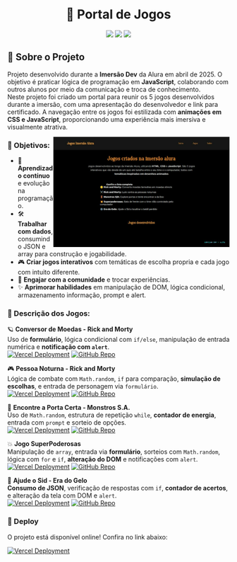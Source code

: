 # <h1 align="center"> 🎯 Portal de Jogos </h1>

<p align="center">
  <img src="https://img.shields.io/badge/JavaScript-F7DF1E?style=for-the-badge&logo=javascript&logoColor=black">
  <img src="https://img.shields.io/badge/HTML5-E34F26?style=for-the-badge&logo=html5&logoColor=white">
  <img src="https://img.shields.io/badge/CSS-239120?&style=for-the-badge&logo=css3&logoColor=white">
</p>

## 🚀 Sobre o Projeto  

Projeto desenvolvido durante a **Imersão Dev** da Alura em abril de 2025. O objetivo é praticar lógica de programação em **JavaScript**, colaborando com outros alunos por meio da comunicação e troca de conhecimento.  
Neste projeto foi criado um portal para reunir os 5 jogos desenvolvidos durante a imersão, com uma apresentação do desenvolvedor e link para certificado. A navegação entre os jogos foi estilizada com **animações em CSS e JavaScript**, proporcionando uma experiência mais imersiva e visualmente atrativa.

<img align="right" alt="coding-gif" width="400" src="https://github.com/ErikaCZanin/jogosImersaoAlura_042025/blob/main/imgVercel.png">

### 📌 Objetivos:  
- 🌱 **Aprendizado contínuo** e evolução na programação.  
- 🛠️ **Trabalhar com dados**, consumindo JSON e array para construção e jogabilidade.  
- 🎮 **Criar jogos interativos** com temáticas de escolha propria e cada jogo com intuito diferente.  
- 🤝 **Engajar com a comunidade** e trocar experiências.  
- ✨ **Aprimorar habilidades** em manipulação de DOM, lógica condicional, armazenamento informação, prompt e alert.

### 📝 Descrição dos Jogos:  

🪐 **Conversor de Moedas - Rick and Morty**  
Uso de **formulário**, lógica condicional com `if/else`, manipulação de entrada numérica e **notificação com `alert`**.  
<span>
  [![Vercel Deployment](https://img.shields.io/badge/Vercel-Deployed-black?style=for-the-badge&logo=vercel&logoColor=white)](https://conversaomoeda-rick.vercel.app/)
</span>
<span>
  [![GitHub Repo](https://img.shields.io/badge/GitHub-Repositório-181717?style=for-the-badge&logo=github&logoColor=white)](https://github.com/ErikaCZanin/ConversaomoedaRick)
</span>

🎮 **Pessoa Noturna - Rick and Morty**  
Lógica de combate com `Math.random`, `if` para comparação, **simulação de escolhas**, e entrada de personagem via `formulário`.  
<span>
  [![Vercel Deployment](https://img.shields.io/badge/Vercel-Deployed-black?style=for-the-badge&logo=vercel&logoColor=white)](https://jogo-rick-escolhaspersonagem.vercel.app/)
</span>
<span>
  [![GitHub Repo](https://img.shields.io/badge/GitHub-Repositório-181717?style=for-the-badge&logo=github&logoColor=white)](https://github.com/ErikaCZanin/jogoRick_Escolhaspersonagem)
</span>

👾 **Encontre a Porta Certa - Monstros S.A.**  
Uso de `Math.random`, estrutura de repetição `while`, **contador de energia**, entrada com `prompt` e sorteio de opções.        
<span>
  [![Vercel Deployment](https://img.shields.io/badge/Vercel-Deployed-black?style=for-the-badge&logo=vercel&logoColor=white)](https://jogo-monstros-sa.vercel.app/)
</span>
<span>
  [![GitHub Repo](https://img.shields.io/badge/GitHub-Repositório-181717?style=for-the-badge&logo=github&logoColor=white)](https://github.com/ErikaCZanin/jogoMonstrosSA)
</span>

💥 **Jogo SuperPoderosas**  
Manipulação de `array`, entrada via **formulário**, sorteios com `Math.random`, lógica com `for` e `if`, **alteração do DOM** e notificações com `alert`.  
<span>
  [![Vercel Deployment](https://img.shields.io/badge/Vercel-Deployed-black?style=for-the-badge&logo=vercel&logoColor=white)](https://batalhatime-supor-poderosas.vercel.app/)
</span>
<span>
  [![GitHub Repo](https://img.shields.io/badge/GitHub-Repositório-181717?style=for-the-badge&logo=github&logoColor=white)](https://github.com/ErikaCZanin/batalhatimeSuporPoderosas)
</span>

🧊 **Ajude o Sid - Era do Gelo**  
**Consumo de JSON**, verificação de respostas com `if`, **contador de acertos**, e alteração da tela com DOM e `alert`.  
<span>
  [![Vercel Deployment](https://img.shields.io/badge/Vercel-Deployed-black?style=for-the-badge&logo=vercel&logoColor=white)](https://quiz-erado-gelo.vercel.app/)
</span>
<span>
  [![GitHub Repo](https://img.shields.io/badge/GitHub-Repositório-181717?style=for-the-badge&logo=github&logoColor=white)](https://github.com/ErikaCZanin/quizEradoGelo)
</span>

### 💫 Deploy  
O projeto está disponível online! Confira no link abaixo:  

[![Vercel Deployment](https://img.shields.io/badge/Vercel-Deployed-black?style=for-the-badge&logo=vercel&logoColor=white)](https://jogos-imersao-alura-042025.vercel.app/)
